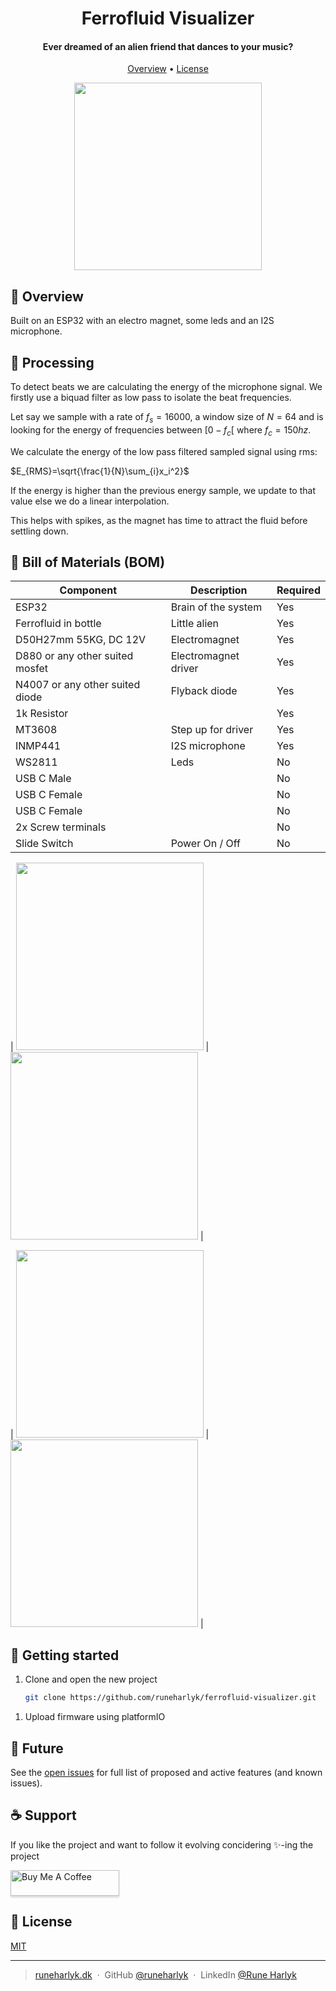 <div align="center">
  <h1>
    Ferrofluid Visualizer
  </h1>

<h4>Ever dreamed of an alien friend that dances to your music?</h4>

<p>
  <a href="#overview">Overview</a> •
  <a href="#license">License</a>
</p>

<img src="images/ferrofluid.gif" width="300"/>

</div>

## 📜 Overview

Built on an ESP32 with an electro magnet, some leds and an I2S microphone.

## 🧮 Processing

To detect beats we are calculating the energy of the microphone signal.
We firstly use a biquad filter as low pass to isolate the beat frequencies.

<!-- But we have to keep in mind what frequencies we are looking for to mitigate the aliasing artifacts. -->

Let say we sample with a rate of $f_s=16000$,
a window size of $N=64$ and is looking for the energy of frequencies between $[0-f_c[$ where $f_c=150hz$.

We calculate the energy of the low pass filtered sampled signal using rms:

$E_{RMS}=\sqrt{\frac{1}{N}\sum_{i}x_i^2}$

If the energy is higher than the previous energy sample, we update to that value else we do a linear interpolation.

This helps with spikes, as the magnet has time to attract the fluid before settling down.

<!-- This can be use to calculate the bin size of $bin_{size}=\lceil\frac{f_c \cdot N}{f_s}\rceil\approx 10$ . -->

<!-- We are only interested in the max energy (or total), as a beat does not have to fill the range. -->

## 📃 Bill of Materials (BOM)

| Component                       | Description          | Required |
| ------------------------------- | -------------------- | -------- |
| ESP32                           | Brain of the system  | Yes      |
| Ferrofluid in bottle            | Little alien         | Yes      |
| D50H27mm 55KG, DC 12V           | Electromagnet        | Yes      |
| D880 or any other suited mosfet | Electromagnet driver | Yes      |
| N4007 or any other suited diode | Flyback diode        | Yes      |
| 1k Resistor                     |                      | Yes      |
| MT3608                          | Step up for driver   | Yes      |
| INMP441                         | I2S microphone       | Yes      |
| WS2811                          | Leds                 | No       |
| USB C Male                      |                      | No       |
| USB C Female                    |                      | No       |
| USB C Female                    |                      | No       |
| 2x Screw terminals              |                      | No       |
| Slide Switch                    | Power On / Off       | No       |

| <img src="images/driver.jpg" width="300"/> | <img src="images/driver_back.jpg" width="300"/> |

| <img src="images/optional_components.jpg" width="300"/> | <img src="images/assemble.jpg" height="300"/> |

## 🔮 Getting started

1. Clone and open the new project

   ```sh
   git clone https://github.com/runeharlyk/ferrofluid-visualizer.git
   ```

<!-- 1. Configure device settings

   1. Update `factory_settings.ini` with relevant settings -->

1. Upload firmware using platformIO

## 🚀 Future

See the [open issues](https://github.com/runeharlyk/ferrofluid-visualizer/issues) for full list of proposed and active features (and known issues).

## ☕ Support

If you like the project and want to follow it evolving concidering ✨-ing the project

<a href="https://bmc.link/runeharlyk" target="_blank"><img src="https://www.buymeacoffee.com/assets/img/custom_images/purple_img.png" alt="Buy Me A Coffee" style="height: 41px !important;width: 174px !important;box-shadow: 0px 3px 2px 0px rgba(190, 190, 190, 0.5) !important;-webkit-box-shadow: 0px 3px 2px 0px rgba(190, 190, 190, 0.5) !important;" ></a>

<!-- ## You may also like... -->

## 📃 License

[MIT](LICENSE.md)

---

> [runeharlyk.dk](https://runeharlyk.dk) &nbsp;&middot;&nbsp;
> GitHub [@runeharlyk](https://github.com/runeharlyk) &nbsp;&middot;&nbsp;
> LinkedIn [@Rune Harlyk](https://www.linkedin.com/in/rune-harlyk/)
